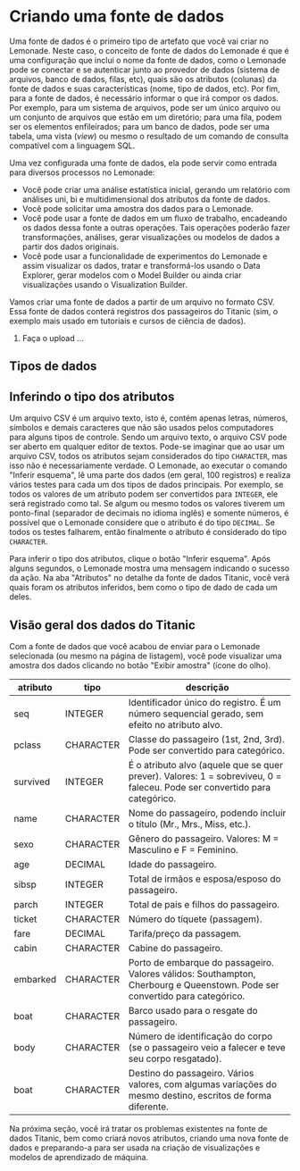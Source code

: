 # Criando uma fonte de dados

Uma fonte de dados é o primeiro tipo de artefato que você vai criar no Lemonade. 
Neste caso, o conceito de fonte de dados do Lemonade é que é uma configuração que
inclui o nome da fonte de dados, como o Lemonade pode se conectar e se autenticar 
junto ao provedor de dados (sistema de arquivos, banco de dados, filas, etc), 
quais são os atributos (colunas) da fonte de dados e suas características 
(nome, tipo de dados, etc).
Por fim, para a fonte de dados, é necessário informar o que irá compor os dados. 
Por exemplo, para um sistema de arquivos, pode ser um único arquivo ou um conjunto 
de arquivos que estão em um diretório; para uma fila, podem ser os elementos enfileirados; 
para um banco de dados, pode ser uma tabela, uma vista (_view_) ou mesmo o resultado
de um comando de consulta compatível com a linguagem SQL.

Uma vez configurada uma fonte de dados, ela pode servir como entrada para diversos processos 
no Lemonade:

- Você pode criar uma análise estatística inicial, gerando um relatório com análises
uni, bi e multidimensional dos atributos da fonte de dados. 
- Você pode solicitar uma amostra dos dados para o Lemonade. 
- Você pode usar a fonte de dados em um fluxo de trabalho, encadeando os dados 
dessa fonte a outras operações. Tais operações poderão fazer transformações, análises,
gerar visualizações ou modelos de dados a partir dos dados originais. 
- Você pode usar a funcionalidade de experimentos do Lemonade e assim visualizar os 
dados, tratar e transformá-los usando o Data Explorer, gerar modelos com o Model Builder
ou ainda criar visualizações usando o Visualization Builder.

Vamos criar uma fonte de dados a partir de um arquivo no formato CSV. Essa fonte 
de dados conterá registros dos passageiros do Titanic (sim, o exemplo mais usado
em tutoriais e cursos de ciência de dados). 

1. Faça o upload ...

## Tipos de dados

## Inferindo o tipo dos atributos

Um arquivo CSV é um arquivo texto, isto é, contém apenas letras, números, símbolos e demais caracteres que não são usados
pelos computadores para alguns tipos de controle. Sendo um arquivo texto, o arquivo CSV pode ser aberto em qualquer 
editor de textos. Pode-se imaginar que ao usar um arquivo CSV, todos os atributos sejam considerados do tipo `CHARACTER`, 
mas isso não é necessariamente verdade. O Lemonade, ao executar o comando "Inferir esquema", lê uma parte dos dados (em 
geral, 100 registros) e realiza vários testes para cada um dos tipos de dados principais. Por exemplo, se todos os valores
de um atributo podem ser convertidos para `INTEGER`, ele será registrado como tal. Se algum ou mesmo todos os valores
tiverem um ponto-final (separador de decimais no idioma inglês) e somente números, é possível que o Lemonade considere que 
o atributo é do tipo `DECIMAL`. Se todos os testes falharem, então finalmente o atributo é considerado do tipo `CHARACTER`. 

Para inferir o tipo dos atributos, clique o botão "Inferir esquema". Após alguns segundos, o Lemonade mostra uma mensagem
indicando o sucesso da ação. Na aba "Atributos" no detalhe da fonte de dados Titanic, você verá quais foram os atributos
inferidos, bem como o tipo de dado de cada um deles.

## Visão geral dos dados do Titanic

Com a fonte de dados que você acabou de enviar para o Lemonade selecionada (ou mesmo na página de listagem), você pode 
visualizar uma amostra dos dados clicando no botão "Exibir amostra" (ícone do olho).

| atributo  | tipo        | descrição  |
|-----------|-------------|------------|
| seq       | INTEGER     | Identificador único do registro. É um número sequencial gerado, sem efeito no atributo alvo. |
| pclass    | CHARACTER   | Classe do passageiro (1st, 2nd, 3rd). Pode ser convertido para categórico.  |
| survived  | INTEGER     | É o atributo alvo (aquele que se quer prever). Valores: 1 = sobreviveu, 0 = faleceu. Pode ser convertido para categórico. |
| name      | CHARACTER   | Nome do passageiro, podendo incluir o título (Mr., Mrs., Miss, etc.).   |
| sexo      | CHARACTER   | Gênero do passageiro. Valores: M = Masculino e F = Feminino.   |
| age       | DECIMAL     | Idade do passageiro.|
| sibsp     | INTEGER     | Total de irmãos e esposa/esposo do passageiro.      |
| parch     | INTEGER     | Total de pais e filhos do passageiro.      |
| ticket    | CHARACTER   | Número do tíquete (passagem).      |
| fare      | DECIMAL     | Tarifa/preço da passagem.      |
| cabin     | CHARACTER   | Cabine do passageiro.      |
| embarked  | CHARACTER   | Porto de embarque do passageiro. Valores válidos: Southampton, Cherbourg e Queenstown. Pode ser convertido para categórico.  |
| boat      | CHARACTER   | Barco usado para o resgate do passageiro.      |
| body      | CHARACTER   | Número de identificação do corpo (se o passageiro veio a falecer e teve seu corpo resgatado).|
| boat      | CHARACTER   | Destino do passageiro. Vários valores, com algumas variações do mesmo destino, escritos de forma diferente.   |

Na próxima seção, você irá tratar os problemas existentes na fonte de dados Titanic,
bem como criará novos atributos, criando uma nova fonte de dados e preparando-a 
para ser usada na criação de visualizações e modelos de aprendizado de máquina.

